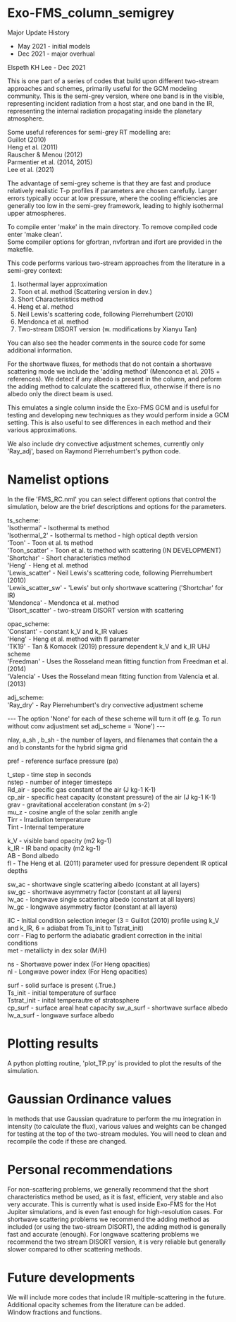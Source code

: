# Exo-FMS_column_semigrey

Major Update History
 - May 2021 - initial models
 - Dec 2021 - major overhual 

Elspeth KH Lee - Dec 2021 

This is one part of a series of codes that build upon different two-stream approaches and schemes, primarily useful for the GCM modeling community.
This is the semi-grey version, where one band is in the visible, representing incident radiation from a host star, and one band in the IR, representing the internal radiation propagating inside the planetary atmosphere.

Some useful references for semi-grey RT modelling are: \
Guillot (2010) \
Heng et al. (2011) \
Rauscher & Menou (2012) \
Parmentier et al. (2014, 2015) \
Lee et al. (2021)

The advantage of semi-grey scheme is that they are fast and produce relatively realistic T-p profiles if parameters are chosen carefully.
Larger errors typically occur at low pressure, where the cooling efficiencies are generally too low in the semi-grey framework, leading to highly isothermal upper atmospheres.

To compile enter 'make' in the main directory. To remove compiled code enter 'make clean'. \
Some compiler options for gfortran, nvfortran and ifort are provided in the makefile.

This code performs various two-stream approaches from the literature in a semi-grey context:
1. Isothermal layer approximation
2. Toon et al. method (Scattering version in dev.)
3. Short Characteristics method
4. Heng et al. method
5. Neil Lewis's scattering code, following Pierrehumbert (2010)
6. Mendonca et al. method
7. Two-stream DISORT version (w. modifications by Xianyu Tan)

You can also see the header comments in the source code for some additional information.

For the shortwave fluxes, for methods that do not contain a shortwave scattering mode we include the 'adding method' (Menconca et al. 2015 + references).
We detect if any albedo is present in the column, and peform the adding method to calculate the scattered flux, otherwise if there is no albedo only the direct beam is used.

This emulates a single column inside the Exo-FMS GCM and is useful for testing and developing new techniques
as they would perform inside a GCM setting. This is also useful to see differences in each method and their various approximations.

We also include dry convective adjustment schemes, currently only 'Ray_adj', based on Raymond Pierrehumbert's python code.

# Namelist options

In the file 'FMS_RC.nml' you can select different options that control the simulation, below are the brief descriptions and options for the parameters.

ts_scheme: \
'Isothermal' - Isothermal ts method \
'Isothermal_2' - Isothermal ts method - high optical depth version \
'Toon' - Toon et al. ts method \
'Toon_scatter' - Toon et al. ts method with scattering (IN DEVELOPMENT) \
'Shortchar' -  Short characteristics method \
'Heng' - Heng et al. method \
'Lewis_scatter' - Neil Lewis's scattering code, following Pierrehumbert (2010) \
'Lewis_scatter_sw' - 'Lewis' but only shortwave scattering ('Shortchar' for IR) \
'Mendonca' - Mendonca et al. method \
'Disort_scatter' - two-stream DISORT version with scattering

opac_scheme: \
'Constant' - constant k_V and k_IR values \
'Heng' - Heng et al. method with fl parameter \
'TK19' - Tan & Komacek (2019) pressure dependent k_V and k_IR UHJ scheme \
'Freedman' - Uses the Rosseland mean fitting function from Freedman et al. (2014) \
'Valencia' - Uses the Rosseland mean fitting function from Valencia et al. (2013)

adj_scheme: \
'Ray_dry' - Ray Pierrehumbert's dry convective adjustment scheme

--- The option 'None' for each of these scheme will turn it off (e.g. To run without conv adjustment set adj_scheme = 'None') ---

nlay, a_sh , b_sh - the number of layers, and filenames that contain the a and b constants for the hybrid sigma grid

pref - reference surface pressure (pa)

t_step - time step in seconds \
nstep - number of integer timesteps \
Rd_air - specific gas constant of the air (J kg-1 K-1)\
cp_air - specific heat capacity (constant pressure) of the air (J kg-1 K-1) \
grav - gravitational acceleration constant (m s-2) \
mu_z - cosine angle of the solar zenith angle \
Tirr - Irradiation temperature \
Tint - Internal temperature

k_V - visible band opacity (m2 kg-1) \
k_IR - IR band opacity (m2 kg-1) \
AB - Bond albedo \
fl - The Heng et al. (2011) parameter used for pressure dependent IR optical depths

sw_ac - shortwave single scattering albedo (constant at all layers) \
sw_gc - shortwave asymmetry factor (constant at all layers) \
lw_ac - longwave single scattering albedo (constant at all layers) \
lw_gc - longwave asymmetry factor (constant at all layers)

iIC - Initial condition selection integer (3 = Guillot (2010) profile using k_V and k_IR, 6 = adiabat from Ts_init to Tstrat_init) \
corr - Flag to perform the adiabatic gradient correction in the initial conditions \
met - metallicty in dex solar (M/H)

ns - Shortwave power index (For Heng opacities) \
nl - Longwave power index (For Heng opacities)

surf - solid surface is present (.True.) \
Ts_init - initial temperature of surface \
Tstrat_init - inital temperautre of stratosphere \
cp_surf - surface areal heat capacity
sw_a_surf - shortwave surface albedo
lw_a_surf - longwave surface albedo

# Plotting results

A python plotting routine, 'plot_TP.py' is provided to plot the results of the simulation.

# Gaussian Ordinance values

In methods that use Gaussian quadrature to perform the mu integration in intensity (to calculate the flux), various values and weights can be changed for testing at the top of the two-stream modules.
You will need to clean and recompile the code if these are changed.

# Personal recommendations

For non-scattering problems, we generally recommend that the short characteristics method be used, as it is fast, efficient, very stable and also very accurate. This is currently what is used inside Exo-FMS for the Hot Jupiter simulations, and is even fast enough for high-resolution cases.
For shortwave scattering problems we recommend the adding method as included (or using the two-stream DISORT), the adding method is generally fast and accurate (enough).
For longwave scattering problems we recommend the two stream DISORT version, it is very reliable but generally slower compared to other scattering methods.

# Future developments

We will include more codes that include IR multiple-scattering in the future. \
Additional opacity schemes from the literature can be added. \
Window fractions and functions.
